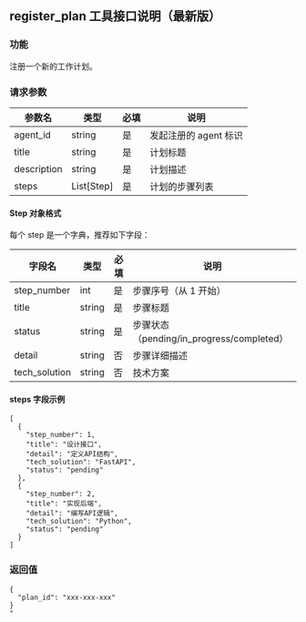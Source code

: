 ## register_plan 工具接口说明（最新版）

### 功能

注册一个新的工作计划。

### 请求参数

| 参数名      | 类型       | 必填 | 说明                  |
| ----------- | ---------- | ---- | --------------------- |
| agent_id    | string     | 是   | 发起注册的 agent 标识 |
| title       | string     | 是   | 计划标题              |
| description | string     | 是   | 计划描述              |
| steps       | List[Step] | 是   | 计划的步骤列表        |

#### Step 对象格式

每个 step 是一个字典，推荐如下字段：

| 字段名        | 类型   | 必填 | 说明                                      |
| ------------- | ------ | ---- | ----------------------------------------- |
| step_number   | int    | 是   | 步骤序号（从 1 开始）                     |
| title         | string | 是   | 步骤标题                                  |
| status        | string | 是   | 步骤状态（pending/in_progress/completed） |
| detail        | string | 否   | 步骤详细描述                              |
| tech_solution | string | 否   | 技术方案                                  |

#### steps 字段示例

```
[
  {
    "step_number": 1,
    "title": "设计接口",
    "detail": "定义API结构",
    "tech_solution": "FastAPI",
    "status": "pending"
  },
  {
    "step_number": 2,
    "title": "实现后端",
    "detail": "编写API逻辑",
    "tech_solution": "Python",
    "status": "pending"
  }
]
```

### 返回值

```
{
  "plan_id": "xxx-xxx-xxx"
}
"
```
